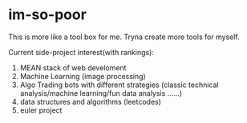 # im-so-poor

This is more like a tool box for me. Tryna create more tools for myself. 

Current side-project interest(with rankings):
1. MEAN stack of web develoment
2. Machine Learning (image processing)
3. Algo Trading bots with different strategies (classic technical analysis/machine learning/fun data analysis ......)
4. data structures and algorithms (leetcodes)
5. euler project 
